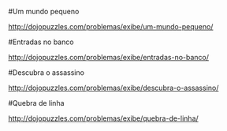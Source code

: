 #Um mundo pequeno

http://dojopuzzles.com/problemas/exibe/um-mundo-pequeno/

#Entradas no banco

http://dojopuzzles.com/problemas/exibe/entradas-no-banco/

#Descubra o assassino

http://dojopuzzles.com/problemas/exibe/descubra-o-assassino/

#Quebra de linha

http://dojopuzzles.com/problemas/exibe/quebra-de-linha/

